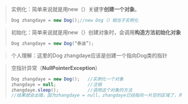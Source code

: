> 实例化：简单来说就是用new（）关键字**创建一个对象**。
>
> ```java
> Dog zhangdaye = new Dog();//new Dog（）相当于实例化
> ```

> 初始化：简单来说就是用new（）创建对象时，会调用**构造方法初始化对象**
>
> ```java
> Dog zhangdaye = new Dog(“泰迪”);
> ```



> 个人理解：这里的Dog zhangdaye应该是创建一个指向Dog类的指针


>空指针异常（**NullPointerException**）
>
>```java
>Dog zhangdaye = new Dog();   //实例化一个对象
>zhangdaye = null;            //注销
>zhangdaye.sleep();           //调用这个对象的方法
>//结果就会出错，因为zhangdaye = null，zhangdaye已经指向一片空的区域了，所以会报错空指针异常（NullPointerException）
>```